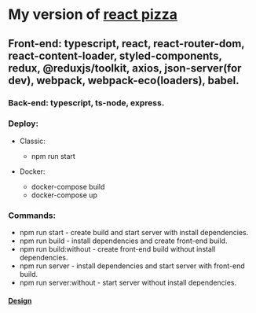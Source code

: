 # My version of [react pizza](https://github.com/Archakov06/react-pizza)

## Front-end: typescript, react, react-router-dom, react-content-loader, styled-components, redux, @reduxjs/toolkit, axios, json-server(for dev), webpack, webpack-eco(loaders), babel.

### Back-end: typescript, ts-node, express.

### Deploy:

* Classic:
    * npm run start

* Docker:
    * docker-compose build
    * docker-compose up

### Commands:

* npm run start - create build and start server with install dependencies.
* npm run build - install dependencies and create front-end build.
* npm run build:without - create front-end build without install dependencies.
* npm run server - install dependencies and start server with front-end build.
* npm run server:without - start server without install dependencies.

#### [Design](https://www.figma.com/file/wWUnQwvRDWBfPx1v1pCAfO/React-Pizza?node-id=0%3A1)
